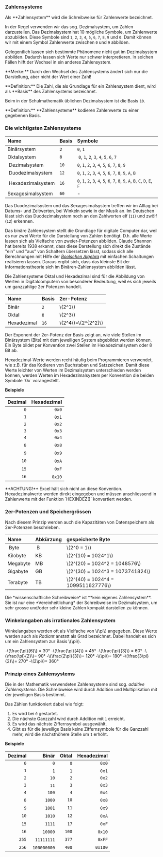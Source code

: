 ### Zahlensysteme

<p class="alert alert-primary" markdown="1">
Als **Zahlensystem** wird die Schreibweise für Zahlenwerte bezeichnet. 
</p>

In der Regel verwenden wir das sog. Dezimalsystem, um Zahlen darzustellen. Das Dezimalsystem hat 10 mögliche Symbole, um Zahlenwerte abzubilden. Diese Symbole sind `1`, `2`, `3`, `4`, `5`, `6`, `7`, `8`, `9` und `0`. Damit können wir mit einem Symbol Zahlenwerte zwischen `0` und `9` abbilden. 

Gelegentlich lassen sich bestimmte Phänomene nicht gut im Dezimalsystem abbilden. Dadurch lassen sich Werte nur schwer interpretieren. In solchen Fällen hilft der Wechsel in ein anderes Zahlensystem.

<p class="alert alert-success" markdown="1">
**Merke:**  Durch den Wechsel des Zahlensystems ändert sich nur die Darstellung, aber nicht der Wert einer Zahl! 
</p>

<p class="alert alert-primary" markdown="1">
**Definition:** Die Zahl, die als Grundlage für ein Zahlensystem dient,  wird als **Basis** des Zahlensystems bezeichnet. 
</p>

Beim in der Schulmathematik üblichen Dezimalsystem ist die Basis `10`.

<p class="alert alert-primary" markdown="1">
**Definition:** **Zahlensysteme** kodieren Zahlenwerte zu einer gegebenen Basis. 
</p>

### Die wichtigsten Zahlensysteme 

| Name | Basis | Symbole |
| :--- | :--- | :--- |
| Binärsystem | `2` | `0`, `1` |
| Oktalsystem | `8` | `0`, `1`, `2`, `3`, `4`, `5`, `6`, `7` |
| Dezimalsystem | `10` | `0`, `1`, `2`, `3`, `4`, `5`, `6`, `7`, `8`, `9` |
| Duodezimalsystem | `12` | `0`, `1`, `2`, `3`, `4`, `5`, `6`, `7`, `8`, `9`, `A`, `B` |
| Hexadezimalsystem | `16` |  `0`, `1`, `2`, `3`, `4`, `5`, `6`, `7`, `8`, `9`, `A`, `B`, `C`, `D`, `E`, `F` |
| Sexagesimalsystem | `60` | - |

Das Duodezimalsystem und das Sexagesimalsystem treffen wir im Alltag bei Datums- und Zeitwerten, bei Winkeln sowie in der Musik an. Im Deutschen lässt sich das Duodezimalsystem noch an den Zahlworten elf (`11`) und zwölf (`12`) erkennen.

Das binäre Zahlensystem stellt die Grundlage für digitale Computer dar, weil es nur zwei Werte für die Darstellung von Zahlen benötigt. D.h. alle Werte lassen sich als Vielfache von zweier-Potenzen abbilden. Claude Shannon hat bereits 1938 erkannt, dass diese Darstellung sich direkt die Zustände "ein" und "aus" von Schaltern übersetzen lässt, sodass sich alle Berechnungen mit Hilfe der [*Boolschen Algebra*]() mit einfachen Schaltungen realisieren lassen. Daraus ergibt sich, dass das kleinste Bit der Informationstheorie sich im Binären-Zahlensystem abbilden lässt. 

Die Zahlensysteme Oktal und Hexadezimal sind für die Abbildung von Werten in Digitalcomputern von besonderer Bedeutung, weil es sich jeweils um ganzzahlige 2er Potenzen handelt. 

| Name | Basis | 2er-Potenz |
| :--- | :--- | :--- |
| Binär | `2` |\\(2^1\\)|
| Oktal | `8` |\\(2^3\\)|
| Hexadezimal | `16` |\\(2^4\\)=\\(2^{2^2}\\)|

Der Exponent der 2er-Potenz der Basis zeigt an, wie viele Stellen im Binärsystem (Bits) mit dem jeweiligen System abgebildet werden können. Ein Byte bildet per Konvention zwei Stellen im Hexadezimalsystem oder 8 Bit ab. 

<p class="alert alert-success" markdown="1">
Hexadezimal-Werte werden recht häufig beim Programmieren verwendet, wie z.B. für das Kodieren von Buchstaben und Satzzeichen. Damit diese Werte leichter von Werten im Dezimalsystem unterschieden werden können, werden Werten im Hexadezimalsystem per Konvention die beiden Symbole `0x` vorangestellt.
</p>

**Beispiele**

| Dezimal  | Hexadezimal |
| ---: | ---: |
| `0`  | `0x0` |
| `1` | `0x1` |
| `2` | `0x2` |
| `3` | `0x3` |
| `4` | `0x4` |
| `8` | `0x8` |
| `9` | `0x9` |
| `10` | `0xA` | 
| `15` | `0xF` | 
| `16` | `0x10` |

<p class="alert alert-warning" markdown="1">
**ACHTUNG!** Excel hält sich nicht an diese Konvention. Hexadezimalwerte werden direkt eingegeben und müssen anschliessend in Zahlenwerte mit der Funktion `HEXINDEZ()` konvertiert werden. 
</p>

### 2er-Potenzen und Speichergrössen

Nach diesem Prinzip werden auch die Kapazitäten von Datenspeichern als 2er-Potenzen beschrieben.

| Name | Abkürzung | gespeicherte Byte |
| :--- | :--- | :--- |
| Byte | B |\\(2^0 = 1\\)|
| Kilobyte | KB |\\(2^{10} = 1024^1\\)|
| Megabyte | MB |\\(2^{20} = 1024^2 = 1048576\\)|
| Gigabyte | GB |\\(2^{30} = 1024^3 = 1073741824\\)|
| Terabyte | TB |\\(2^{40} = 1024^4 = 1099511627776\\)|


<p class="alert alert-warning" markdown="1">
Die *wissenschaftliche Schreibweise* ist **kein eigenes Zahlensystem**.  Sie ist nur eine *Vereinheitlichung* der Schreibweise im Dezimalsystem, um sehr grosse und/oder sehr kleine Zahlen kompakt darstellen zu können. 
</p>

### Winkelangaben als irrationales Zahlensystem

Winkelangaben werden oft als Vielfache von \\(\pi\\) angegeben. Diese Werte werden auch als *Radiant* anstatt als Grad bezeichnet. Dabei handelt es sich um ein Zahlensystem zur Basis \\(\pi\\).

-\\(\frac{\pi}{6}\\) = 30°
-\\(\frac{\pi}{4}\\) = 45°
-\\(\frac{\pi}{3}\\) = 60°
-\\(\frac{\pi}{2}\\)= 90°
-\\(\frac{2\pi}{3}\\)= 120°
-\\(\pi\\)= 180° 
-\\(\frac{3\pi}{2}\\)= 270°
-\\(2\pi\\)= 360°

### Prinzip eines Zahlensystems

Die in der Mathematik verwendeten Zahlensysteme sind sog. *additive Zahlensysteme*. Die Schreibweise wird durch Addition und Multiplikation mit der jeweiligen Basis bestimmt. 

Das Zählen funktioniert dabei wie folgt: 

1. Es wird bei `0` gestartet. 
2. Die nächste Ganzzahl wird durch Addition mit `1` erreicht. 
3. Es wird das nächste Ziffernsymbol ausgewählt. 
4. Gibt es für die jeweilige Basis keine Ziffernsymbole für die Ganzzahl mehr, wird die nächsthöhere Stelle um `1` erhöht. 

**Beispiele**

| Dezimal | Binär | Oktal | Hexadezimal |
| ---: | ---: | ---: | ---: |
| `0` | `0` | `0` | `0x0` |
| `1` | `1` | `1` | `0x1` |
| `2` | `10` | `2` | `0x2` |
| `3` | `11` | `3` | `0x3` |
| `4` | `100` | `4` | `0x4` |
| `8` | `1000` | `10` | `0x8` |
| `9` | `1001` | `11` | `0x9` |
| `10` | `1010` | `12` | `0xA` | 
| `15` | `1111` | `17` | `0xF` | 
| `16` | `10000` | `100` | `0x10` |
| `255` | `11111111` | `377` | `0xFF` |
| `256` | `100000000` | `400` | `0x100` |
